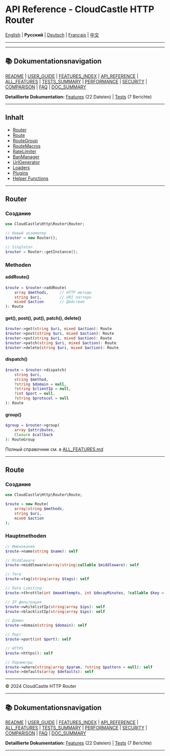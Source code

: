 # API Reference - CloudCastle HTTP Router

[English](../en/API_REFERENCE.md) | **Русский** | [Deutsch](../de/API_REFERENCE.md) | [Français](../fr/API_REFERENCE.md) | [中文](../zh/API_REFERENCE.md)

---







---

## 📚 Dokumentationsnavigation

[README](../../README.md) | [USER_GUIDE](USER_GUIDE.md) | [FEATURES_INDEX](FEATURES_INDEX.md) | [API_REFERENCE](API_REFERENCE.md) | [ALL_FEATURES](ALL_FEATURES.md) | [TESTS_SUMMARY](TESTS_SUMMARY.md) | [PERFORMANCE](PERFORMANCE_ANALYSIS.md) | [SECURITY](SECURITY_REPORT.md) | [COMPARISON](COMPARISON.md) | [FAQ](FAQ.md) | [DOC_SUMMARY](DOCUMENTATION_SUMMARY.md)

**Detaillierte Dokumentation:** [Features](features/) (22 Dateien) | [Tests](tests/) (7 Berichte)

---




## Inhalt

- [Router](#router)
- [Route](#route)
- [RouteGroup](#routegroup)
- [RouteMacros](#routemacros)
- [RateLimiter](#ratelimiter)
- [BanManager](#banmanager)
- [UrlGenerator](#urlgenerator)
- [Loaders](#loaders)
- [Plugins](#plugins)
- [Helper Functions](#helper-functions)

---

## Router

### Создание

```php
use CloudCastle\Http\Router\Router;

// Новый экземпляр
$router = new Router();

// Singleton
$router = Router::getInstance();
```

### Methoden

#### addRoute()
```php
$route = $router->addRoute(
    array $methods,     // HTTP методы
    string $uri,        // URI паттерн
    mixed $action       // Действие
): Route
```

#### get(), post(), put(), patch(), delete()
```php
$router->get(string $uri, mixed $action): Route
$router->post(string $uri, mixed $action): Route
$router->put(string $uri, mixed $action): Route
$router->patch(string $uri, mixed $action): Route
$router->delete(string $uri, mixed $action): Route
```

#### dispatch()
```php
$route = $router->dispatch(
    string $uri,
    string $method,
    ?string $domain = null,
    ?string $clientIp = null,
    ?int $port = null,
    ?string $protocol = null
): Route
```

#### group()
```php
$group = $router->group(
    array $attributes,
    Closure $callback
): RouteGroup
```

Полный справочник см. в [ALL_FEATURES.md](ALL_FEATURES.md)

---

## Route

### Создание

```php
use CloudCastle\Http\Router\Route;

$route = new Route(
    array|string $methods,
    string $uri,
    mixed $action
);
```

### Hauptmethoden

```php
// Именование
$route->name(string $name): self

// Middleware
$route->middleware(array|string|callable $middleware): self

// Теги
$route->tag(string|array $tags): self

// Rate Limiting
$route->throttle(int $maxAttempts, int $decayMinutes, ?callable $key = null): self

// IP фильтрация
$route->whitelistIp(string|array $ips): self
$route->blacklistIp(string|array $ips): self

// Домен
$route->domain(string $domain): self

// Порт
$route->port(int $port): self

// HTTPS
$route->https(): self

// Параметры
$route->where(string|array $param, ?string $pattern = null): self
$route->defaults(array $defaults): self
```

---

© 2024 CloudCastle HTTP Router


---

## 📚 Dokumentationsnavigation

[README](../../README.md) | [USER_GUIDE](USER_GUIDE.md) | [FEATURES_INDEX](FEATURES_INDEX.md) | [API_REFERENCE](API_REFERENCE.md) | [ALL_FEATURES](ALL_FEATURES.md) | [TESTS_SUMMARY](TESTS_SUMMARY.md) | [PERFORMANCE](PERFORMANCE_ANALYSIS.md) | [SECURITY](SECURITY_REPORT.md) | [COMPARISON](COMPARISON.md) | [FAQ](FAQ.md) | [DOC_SUMMARY](DOCUMENTATION_SUMMARY.md)

**Detaillierte Dokumentation:** [Features](features/) (22 Dateien) | [Tests](tests/) (7 Berichte)

---

